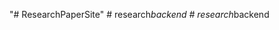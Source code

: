 "# ResearchPaperSite" 
#   r e s e a r c h _ b a c k e n d  
 #   r e s e a r c h _ b a c k e n d  
 